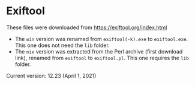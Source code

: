# Exiftool

These files were downloaded from https://exiftool.org/index.html
- The `win` version was renamed from `exiftool(-k).exe` to `exiftool.exe`. This one does not need the `lib` folder.
- The `nix` version was extracted from the Perl archive (first download link), renamed from `exiftool` to `exiftool.pl`. This one requires the `lib` folder.

Current version: 12.23 (April 1, 2021)
